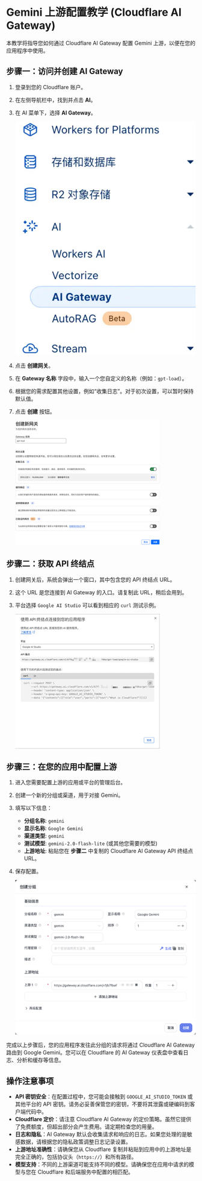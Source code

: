 # Gemini 上游配置教学 (Cloudflare AI Gateway)

本教学将指导您如何通过 Cloudflare AI Gateway 配置 Gemini 上游，以便在您的应用程序中使用。

## 步骤一：访问并创建 AI Gateway

1.  登录到您的 Cloudflare 账户。
2.  在左侧导航栏中，找到并点击 **AI**。
3.  在 AI 菜单下，选择 **AI Gateway**。

    ![步骤一：导航到 AI Gateway](./images/images/image1.png)

4.  点击 **创建网关**。
5.  在 **Gateway 名称** 字段中，输入一个您自定义的名称（例如：`gpt-load`）。
6.  根据您的需求配置其他设置，例如“收集日志”。对于初次设置，可以暂时保持默认值。
7.  点击 **创建** 按钮。

    ![步骤二：创建新网关](./images/images/image2.png)

## 步骤二：获取 API 终结点

1.  创建网关后，系统会弹出一个窗口，其中包含您的 API 终结点 URL。
2.  这个 URL 是您连接到 AI Gateway 的入口。请复制此 URL，稍后会用到。
3.  平台选择 `Google AI Studio` 可以看到相应的 `curl` 测试示例。

    ![步骤三：获取 API 终结点](./images/images/image3.png)

## 步骤三：在您的应用中配置上游

1.  进入您需要配置上游的应用或平台的管理后台。
2.  创建一个新的分组或渠道，用于对接 Gemini。
3.  填写以下信息：
    *   **分组名称**: `gemini`
    *   **显示名称**: `Google Gemini`
    *   **渠道类型**: `gemini`
    *   **测试模型**: `gemini-2.0-flash-lite` (或其他您需要的模型)
    *   **上游地址**: 粘贴您在 **步骤二** 中复制的 Cloudflare AI Gateway API 终结点 URL。
4.  保存配置。

    ![步骤四：配置上游地址](./images/images/image4.png)

完成以上步骤后，您的应用程序发往此分组的请求将通过 Cloudflare AI Gateway 路由到 Google Gemini。您可以在 Cloudflare 的 AI Gateway 仪表盘中查看日志、分析和缓存等信息。

## 操作注意事项

*   **API 密钥安全**：在配置过程中，您可能会接触到 `GOOGLE_AI_STUDIO_TOKEN` 或其他平台的 API 密钥。请务必妥善保管您的密钥，不要将其泄露或硬编码到客户端代码中。
*   **Cloudflare 定价**：请注意 Cloudflare AI Gateway 的定价策略。虽然它提供了免费额度，但超出部分会产生费用。请定期检查您的用量。
*   **日志和隐私**：AI Gateway 默认会收集请求和响应的日志。如果您处理的是敏感数据，请根据您的隐私政策调整日志记录设置。
*   **上游地址准确性**：请确保您从 Cloudflare 复制并粘贴到应用中的上游地址是完全正确的，包括协议头（`https://`）和所有路径。
*   **模型支持**：不同的上游渠道可能支持不同的模型。请确保您在应用中请求的模型与您在 Cloudflare 和后端服务中配置的相匹配。